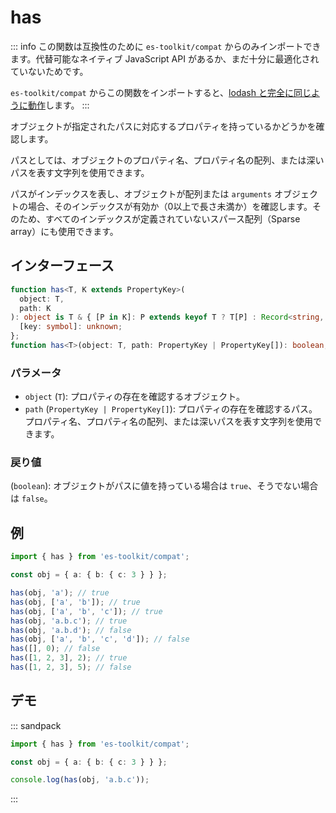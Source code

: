 # has

::: info
この関数は互換性のために `es-toolkit/compat` からのみインポートできます。代替可能なネイティブ JavaScript API があるか、まだ十分に最適化されていないためです。

`es-toolkit/compat` からこの関数をインポートすると、[lodash と完全に同じように動作](../../../compatibility.md)します。
:::

オブジェクトが指定されたパスに対応するプロパティを持っているかどうかを確認します。

パスとしては、オブジェクトのプロパティ名、プロパティ名の配列、または深いパスを表す文字列を使用できます。

パスがインデックスを表し、オブジェクトが配列または `arguments` オブジェクトの場合、そのインデックスが有効か（0以上で長さ未満か）を確認します。そのため、すべてのインデックスが定義されていないスパース配列（Sparse array）にも使用できます。

## インターフェース

```typescript
function has<T, K extends PropertyKey>(
  object: T,
  path: K
): object is T & { [P in K]: P extends keyof T ? T[P] : Record<string, unknown> extends T ? T[keyof T] : unknown } & {
  [key: symbol]: unknown;
};
function has<T>(object: T, path: PropertyKey | PropertyKey[]): boolean;
```

### パラメータ

- `object` (`T`): プロパティの存在を確認するオブジェクト。
- `path` (`PropertyKey | PropertyKey[]`): プロパティの存在を確認するパス。プロパティ名、プロパティ名の配列、または深いパスを表す文字列を使用できます。

### 戻り値

(`boolean`): オブジェクトがパスに値を持っている場合は `true`、そうでない場合は `false`。

## 例

```typescript
import { has } from 'es-toolkit/compat';

const obj = { a: { b: { c: 3 } } };

has(obj, 'a'); // true
has(obj, ['a', 'b']); // true
has(obj, ['a', 'b', 'c']); // true
has(obj, 'a.b.c'); // true
has(obj, 'a.b.d'); // false
has(obj, ['a', 'b', 'c', 'd']); // false
has([], 0); // false
has([1, 2, 3], 2); // true
has([1, 2, 3], 5); // false
```

## デモ

::: sandpack

```ts index.ts
import { has } from 'es-toolkit/compat';

const obj = { a: { b: { c: 3 } } };

console.log(has(obj, 'a.b.c'));
```

:::
